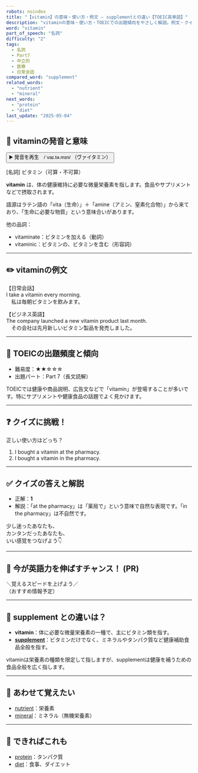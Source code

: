 ```yaml
---
robots: noindex
title: "【vitamin】の意味・使い方・例文 ― supplementとの違い【TOEIC英単語】"
description: "vitaminの意味・使い方・TOEICでの出題傾向をやさしく解説。例文・クイズ付きでsupplementとの違いもわかりやすく学べます。"
word: "vitamin"
part_of_speech: "名詞"
difficulty: "2"
tags:
  - 名詞
  - Part7
  - 中立的
  - 医療
  - 日常会話
compared_word: "supplement"
related_words:
  - "nutrient"
  - "mineral"
next_words:
  - "protein"
  - "diet"
last_update: "2025-05-04"
---
```


## 🔰 vitaminの発音と意味

<button class="play-audio" onclick="playTTS('vitamin')">
  <span class="play-audio-main">
    ▶️ 発音を再生　/ˈvaɪ.tə.mɪn/
  </span>
  <span class="play-audio-sub">
    （ヴァイタミン）
  </span>
</button>

[名詞] ビタミン（可算・不可算）

**vitamin** は、体の健康維持に必要な微量栄養素を指します。食品やサプリメントなどで摂取されます。

語源はラテン語の「vita（生命）」＋「amine（アミン、窒素化合物）」から来ており、「生命に必要な物質」という意味合いがあります。

他の品詞：  
- vitaminate：ビタミンを加える（動詞）
- vitaminic：ビタミンの、ビタミンを含む（形容詞）

---

## ✏️ vitaminの例文

【日常会話】  
I take a vitamin every morning.  
　私は毎朝ビタミンを飲みます。

【ビジネス英語】  
The company launched a new vitamin product last month.  
　その会社は先月新しいビタミン製品を発売しました。

---

## 🎯 TOEICの出題頻度と傾向

- 難易度：★★☆☆☆
- 出題パート：Part 7（長文読解）

TOEICでは健康や商品説明、広告文などで「vitamin」が登場することが多いです。特にサプリメントや健康食品の話題でよく見かけます。

---

## ❓ クイズに挑戦！

正しい使い方はどっち？

1. I bought a vitamin at the pharmacy.  
2. I bought a vitamin in the pharmacy.

---

## ✅ クイズの答えと解説

- 正解：**1**
- 解説：「at the pharmacy」は「薬局で」という意味で自然な表現です。「in the pharmacy」は不自然です。

少し迷ったあなたも、  
カンタンだったあなたも、  
いい感覚をつなげよう👇️

---

## 🚀 今が英語力を伸ばすチャンス！ (PR)

<div class="info-center">
＼覚えるスピードを上げよう／<br>  
（おすすめ情報予定）
</div>

---

## 🤔  supplement との違いは？

- **vitamin**：体に必要な微量栄養素の一種で、主にビタミン類を指す。
- **[supplement](/supplement)**：ビタミンだけでなく、ミネラルやタンパク質など健康補助食品全般を指す。

vitaminは栄養素の種類を限定して指しますが、supplementは健康を補うための食品全般を広く指します。

---

## 🧩 あわせて覚えたい

- [nutrient](/nutrient)：栄養素
- [mineral](/mineral)：ミネラル（無機栄養素）

---

## 📖 できればこれも

- [protein](/protein)：タンパク質
- [diet](/diet)：食事、ダイエット

<!-- cvid: aid21_bid17 -->
